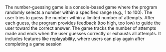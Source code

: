 The number-guessing game is a console-based game where the program randomly selects a number within a specified range (e.g., 1 to 100). The user tries to guess the number within a limited number of attempts. After each guess, the program provides feedback (too high, too low) to guide the user toward the correct answer. The game tracks the number of attempts made and ends when the user guesses correctly or exhausts all attempts. It includes features like replayability, where users can play again after completing a game session
